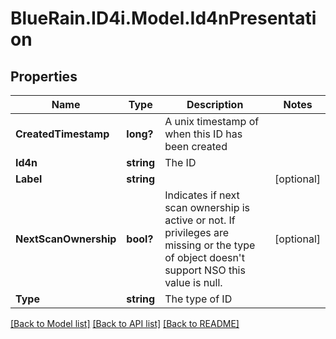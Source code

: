 # BlueRain.ID4i.Model.Id4nPresentation
## Properties

Name | Type | Description | Notes
------------ | ------------- | ------------- | -------------
**CreatedTimestamp** | **long?** | A unix timestamp of when this ID has been created | 
**Id4n** | **string** | The ID | 
**Label** | **string** |  | [optional] 
**NextScanOwnership** | **bool?** | Indicates if next scan ownership is active or not. If privileges are missing or the type of object doesn&#39;t support NSO this value is null. | [optional] 
**Type** | **string** | The type of ID | 

[[Back to Model list]](../README.md#documentation-for-models) [[Back to API list]](../README.md#documentation-for-api-endpoints) [[Back to README]](../README.md)

